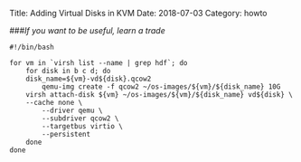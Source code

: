 Title: Adding Virtual Disks in KVM
Date: 2018-07-03
Category: howto

###_If you want to be useful, learn a trade_


```
#!/bin/bash

for vm in `virsh list --name | grep hdf`; do
    for disk in b c d; do
	disk_name=${vm}-vd${disk}.qcow2
        qemu-img create -f qcow2 ~/os-images/${vm}/${disk_name} 10G
	virsh attach-disk ${vm} ~/os-images/${vm}/${disk_name} vd${disk} \
	--cache none \
        --driver qemu \
        --subdriver qcow2 \
        --targetbus virtio \
        --persistent
    done
done
```
